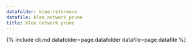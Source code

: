 ```yaml
---
datafolder: klee-reference
datafile: klee_network_prune
title: klee network prune
---
```

{% include cli.md datafolder=page.datafolder datafile=page.datafile %}
